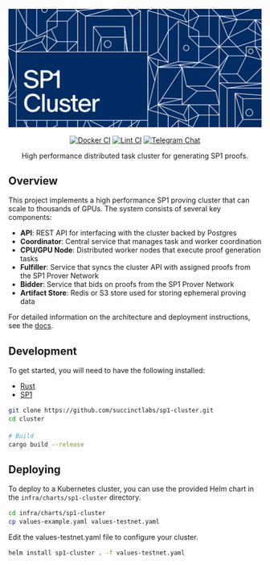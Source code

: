 <div align="center">

![SP1 Cluster](./.github/assets/header.png)

[![Docker CI][docker-badge]][docker-url] [![Lint CI][lint-badge]][lint-url] [![Telegram Chat][tg-badge]][tg-url]

High performance distributed task cluster for generating SP1 proofs.

[docker-badge]: https://img.shields.io/github/actions/workflow/status/succinctlabs/sp1-cluster/docker.yml?branch=main
[docker-url]: https://github.com/succinctlabs/sp1-cluster/actions/workflows/docker.yml
[lint-badge]: https://img.shields.io/github/actions/workflow/status/succinctlabs/sp1-cluster/lint.yml?branch=main&label=lint
[lint-url]: https://github.com/succinctlabs/sp1-cluster/actions/workflows/lint.yml
[tg-badge]: https://img.shields.io/endpoint?color=neon&logo=telegram&label=chat&url=https%3A%2F%2Ftg.sumanjay.workers.dev%2F%2B9jkmKpjkJ1U5MTc5
[tg-url]: https://t.me/+9jkmKpjkJ1U5MTc5
[docs-badge]: https://img.shields.io/github/deployments/succinctlabs/sp1-cluster/Production?label=docs
[docs-url]: https://cluster-docs.succinct.xyz
</div>

## Overview

This project implements a high performance SP1 proving cluster that can scale to thousands of GPUs. The system consists of several key components:

- **API**: REST API for interfacing with the cluster backed by Postgres
- **Coordinator**: Central service that manages task and worker coordination
- **CPU/GPU Node**: Distributed worker nodes that execute proof generation tasks
- **Fulfiller**: Service that syncs the cluster API with assigned proofs from the SP1 Prover Network
- **Bidder**: Service that bids on proofs from the SP1 Prover Network
- **Artifact Store**: Redis or S3 store used for storing ephemeral proving data

For detailed information on the architecture and deployment instructions, see the [docs](https://cluster-docs.succinct.xyz).

## Development

To get started, you will need to have the following installed:

* [Rust](https://www.rust-lang.org/tools/install)
* [SP1](https://docs.succinct.xyz/docs/sp1/getting-started/install)

```bash
git clone https://github.com/succinctlabs/sp1-cluster.git
cd cluster

# Build
cargo build --release
```

## Deploying

To deploy to a Kubernetes cluster, you can use the provided Helm chart in the `infra/charts/sp1-cluster` directory.

```bash
cd infra/charts/sp1-cluster
cp values-example.yaml values-testnet.yaml
```

Edit the values-testnet.yaml file to configure your cluster.

```bash
helm install sp1-cluster . -f values-testnet.yaml
```
